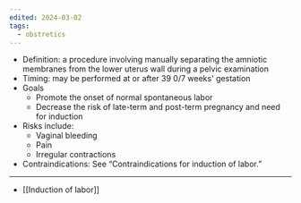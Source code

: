 ```yaml
---
edited: 2024-03-02
tags:
  - obstretics
---
```

- Definition: a procedure involving manually separating the amniotic membranes from the lower uterus wall during a pelvic examination
- Timing: may be performed at or after 39 0/7 weeks' gestation 
- Goals
	- Promote the onset of normal spontaneous labor 
	- Decrease the risk of late-term and post-term pregnancy and need for induction
- Risks include:
	- Vaginal bleeding
	- Pain
	- Irregular contractions
- Contraindications: See “Contraindications for induction of labor.”

---
- [[Induction of labor]] 